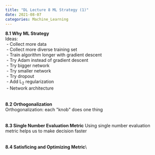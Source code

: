 ```yaml
---
title: "DL Lecture 8 ML Strategy (1)"
date: 2021-08-07
categories: Machine_Learning
---
```

**8.1 Why ML Strategy**\
Ideas:\
&nbsp;- Collect more data\
&nbsp;- Collect more diverse training set\
&nbsp;- Train algorithm longer with gradient descent\
&nbsp;- Try Adam instead of gradient descent\
&nbsp;- Try bigger network\
&nbsp;- Try smaller network\
&nbsp;- Try dropout\
&nbsp;- Add L<sub>2</sub> regularization\
&nbsp;- Network architecture\
\
\
**8.2 Orthogonalization**\
Orthogonalization: each "knob" does one thing\
\
\
**8.3 Single Number Evaluation Metric**
Using single number evaluation metric helps us to make decision faster\
\
\
**8.4 Satisficing and Optimizing Metric**\
